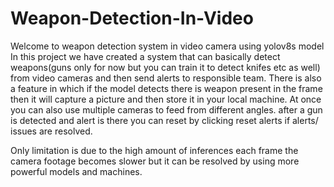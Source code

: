 # Weapon-Detection-In-Video

Welcome to weapon detection system in video camera using yolov8s model
In this project we have created a system that can basically detect weapons(guns only for now but you can train it to detect knifes etc as well) from video cameras and then send alerts to responsible team.
There is also a feature in which if the model detects there is weapon present in the frame then it will capture a picture and then store it in your local machine.
At once you can also use multiple cameras to feed from different angles.
after a gun is detected and alert is there you can reset by clicking reset alerts if alerts/ issues are resolved.

Only limitation is due to the high amount of inferences each frame the camera footage becomes slower but it can be resolved by using more powerful models and machines.



 
